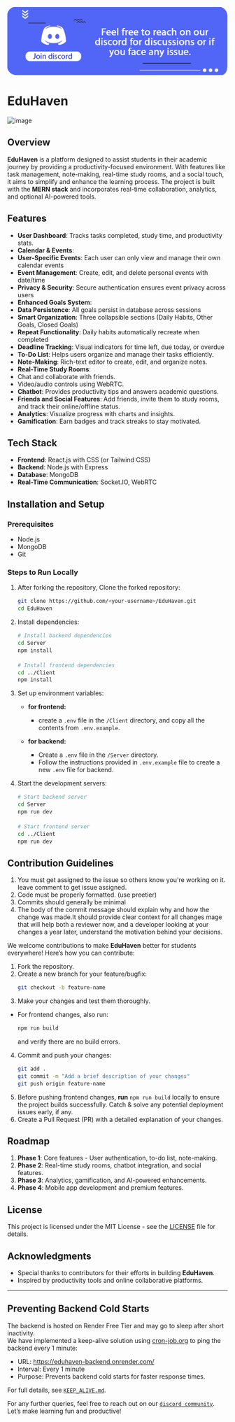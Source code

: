 [![join our group on discord](./Client/public/joinDiscordIcon.png)
](https://discord.gg/yMBMNdmC)

# EduHaven

![image](https://github.com/user-attachments/assets/970c84bf-ac78-4583-af73-d2b8b4b393b0)

## Overview

**EduHaven** is a platform designed to assist students in their academic journey by providing a productivity-focused environment. With features like task management, note-making, real-time study rooms, and a social touch, it aims to simplify and enhance the learning process. The project is built with the **MERN stack** and incorporates real-time collaboration, analytics, and optional AI-powered tools.

## Features

- **User Dashboard**: Tracks tasks completed, study time, and productivity stats.
- **Calendar & Events**: 
 - **User-Specific Events**: Each user can only view and manage their own calendar events
 - **Event Management**: Create, edit, and delete personal events with date/time
 - **Privacy & Security**: Secure authentication ensures event privacy across users
- **Enhanced Goals System**: 
 - **Data Persistence**: All goals persist in database across sessions
 - **Smart Organization**: Three collapsible sections (Daily Habits, Other Goals, Closed Goals)
 - **Repeat Functionality**: Daily habits automatically recreate when completed
 - **Deadline Tracking**: Visual indicators for time left, due today, or overdue
- **To-Do List**: Helps users organize and manage their tasks efficiently.
- **Note-Making**: Rich-text editor to create, edit, and organize notes.
- **Real-Time Study Rooms**:
 - Chat and collaborate with friends.
 - Video/audio controls using WebRTC.
- **Chatbot**: Provides productivity tips and answers academic questions.
- **Friends and Social Features**: Add friends, invite them to study rooms, and track their online/offline status.
- **Analytics**: Visualize progress with charts and insights.
- **Gamification**: Earn badges and track streaks to stay motivated.

## Tech Stack

- **Frontend**: React.js with CSS (or Tailwind CSS)
- **Backend**: Node.js with Express
- **Database**: MongoDB
- **Real-Time Communication**: Socket.IO, WebRTC

## Installation and Setup

### Prerequisites

- Node.js
- MongoDB
- Git

### Steps to Run Locally

1. After forking the repository, Clone the forked repository:

   ```bash
   git clone https://github.com/<your-username>/EduHaven.git
   cd EduHaven
   ```

2. Install dependencies:

   ```bash
   # Install backend dependencies
   cd Server
   npm install

   # Install frontend dependencies
   cd ../Client
   npm install
   ```

3. Set up environment variables:

   - **for frontend:**

     - create a `.env` file in the `/Client` directory, and copy all the contents from `.env.example`.

   - **for backend:**

     - Create a `.env` file in the `/Server` directory.
     - Follow the instructions provided in `.env.example` file to create a new `.env` file for backend.

4. Start the development servers:

   ```bash
   # Start backend server
   cd Server
   npm run dev

   # Start frontend server
   cd ../Client
   npm run dev
   ```

## Contribution Guidelines

1. You must get assigned to the issue so others know you're working on it. leave comment to get issue assigned.
2. Code must be properly formatted. (use preetier)
3. Commits should generally be minimal
4. The body of the commit message should explain why and how the change was made.It should provide clear context for all changes mage that will help both a reviewer now, and a developer looking at your changes a year later, understand the motivation behind your decisions.

We welcome contributions to make **EduHaven** better for students everywhere! Here’s how you can contribute:

1. Fork the repository.
2. Create a new branch for your feature/bugfix:
   ```bash
   git checkout -b feature-name
   ```
3. Make your changes and test them thoroughly.
- For frontend changes, also run:
  ```bash
  npm run build
  ```
  and verify there are no build errors. 

4. Commit and push your changes:
   ```bash
   git add .
   git commit -m "Add a brief description of your changes"
   git push origin feature-name
   ```
5. Before pushing frontend changes, **run** `npm run build` locally to ensure the project builds successfully. Catch & solve any potential deployment issues early, if any.
6. Create a Pull Request (PR) with a detailed explanation of your changes.

## Roadmap

1. **Phase 1**: Core features - User authentication, to-do list, note-making.
2. **Phase 2**: Real-time study rooms, chatbot integration, and social features.
3. **Phase 3**: Analytics, gamification, and AI-powered enhancements.
4. **Phase 4**: Mobile app development and premium features.

## License

This project is licensed under the MIT License - see the [LICENSE](LICENSE) file for details.

## Acknowledgments

- Special thanks to contributors for their efforts in building **EduHaven**.
- Inspired by productivity tools and online collaborative platforms.

---


## Preventing Backend Cold Starts
The backend is hosted on Render Free Tier and may go to sleep after short inactivity.  
We have implemented a keep-alive solution using [cron-job.org](https://cron-job.org/) to ping the backend every 1 minute:

- URL: https://eduhaven-backend.onrender.com/
- Interval: Every 1 minute
- Purpose: Prevents backend cold starts for faster response times.

For full details, see [`KEEP_ALIVE.md`](KEEP_ALIVE.md).


For any further queries, feel free to reach out on our [`discord community`](https://discord.gg/yMBMNdmC/). Let’s make learning fun and productive!
